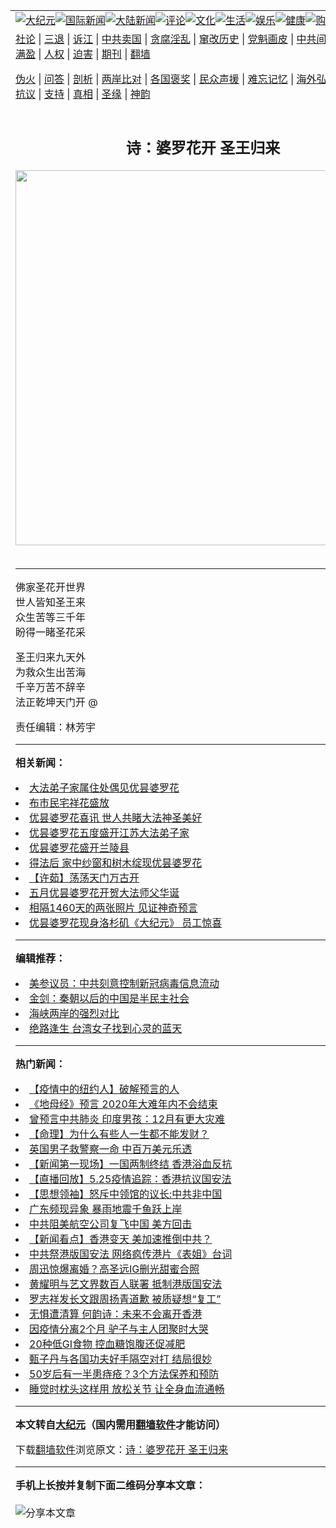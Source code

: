 <a name="1" id="1" target="_blank"></a><span id="1"></span>
<table align=center border="0"><tr><td colspan="2" VALIGN=TOP><a href="https://github.com/rgxx210/djy/blob/master/gb/nsc413.md#1"><img src="https://raw.githubusercontent.com/rgxx210/www/master/t/djy/1.jpg" title="大纪元"></a><a href="https://github.com/rgxx210/djy/blob/master/gb/n24hr.md#1"><img src="https://raw.githubusercontent.com/rgxx210/www/master/t/djy/3.jpg" title="国际新闻"></a><a href="https://github.com/rgxx210/djy/blob/master/gb/nsc413.md#1"><img src="https://raw.githubusercontent.com/rgxx210/www/master/t/djy/4.jpg" title="大陆新闻"></a><a href="https://github.com/rgxx210/djy/blob/master/gb/news392.md#1"><img src="https://raw.githubusercontent.com/rgxx210/www/master/t/djy/5.jpg" title="评论"></a><a href="https://github.com/rgxx210/djy/blob/master/gb/news2007.md#1"><img src="https://raw.githubusercontent.com/rgxx210/www/master/t/djy/6.jpg" title="文化"></a><a href="https://github.com/rgxx210/djy/blob/master/gb/news2008.md#1"><img src="https://raw.githubusercontent.com/rgxx210/www/master/t/djy/7.jpg" title="生活"></a><a href="https://github.com/rgxx210/djy/blob/master/gb/ncyule.md#1"><img src="https://raw.githubusercontent.com/rgxx210/www/master/t/djy/8.jpg" title="娱乐"></a><a href="https://github.com/rgxx210/djy/blob/master/gb/nsc1002.md#1"><img src="https://raw.githubusercontent.com/rgxx210/www/master/t/djy/9.jpg" title="健康"><a href="https://www.youlucky.com"><img src="https://raw.githubusercontent.com/rgxx210/www/master/t/djy/10.jpg" title="购物"></a><a href="https://donate.epochtimes.com/?utm_medium=epochtimes&utm_source=referral&utm_campaign=donate_button_djyarticleheader"><img src="https://raw.githubusercontent.com/rgxx210/www/master/t/djy/12.jpg" title="捐款"></a></td></tr>
<tr><td colspan="2" VALIGN=TOP><a target="_blank" href="https://github.com/rgxx210/djy/blob/master/gb/9p.md#1">社论</a> | <a target="_blank" href="https://github.com/rgxx210/djy/blob/master/gb/nf5657.md#1">三退</a> | <a target="_blank" href="https://github.com/rgxx210/djy/blob/master/gb/nf6124.md#1">诉江</a> | <a target="_blank" href="https://github.com/rgxx210/djy/blob/master/gb/nf1176117.md#1">中共卖国</a> | <a target="_blank" href="https://github.com/rgxx210/djy/blob/master/gb/nf5773.md#1">贪腐淫乱</a> | <a target="_blank" href="https://github.com/rgxx210/djy/blob/master/gb/nf1176115.md#1">窜改历史</a> | <a target="_blank" href="https://github.com/rgxx210/djy/blob/master/gb/nf1176107.md#1">党魁画皮</a> | <a target="_blank" href="https://github.com/rgxx210/djy/blob/master/gb/nf1320400.md#1">中共间谍</a> | <a target="_blank" href="https://github.com/rgxx210/djy/blob/master/gb/nf1176114.md#1">破坏传统</a> | <a target="_blank" href="https://github.com/rgxx210/ntdtv/blob/master/gb/prog447_1.md#1">恶贯满盈</a> | <a target="_blank" href="https://github.com/rgxx210/djy/blob/master/gb/ncid278.md#1">人权</a> | <a target="_blank" href="https://github.com/rgxx210/djy/blob/master/gb/nf1176111.md#1">迫害</a> | <a target="_blank" href="https://gitlab.com/szzdlab/mh-qikan/blob/master/README.md#1">期刊</a> | <a target="_blank" href="https://github.com/rgxx210/www/blob/master/README.md?zsrh#8">翻墙</a></p><p><a target="_blank" href="https://github.com/rgxx210/djy/blob/master/gb/nf5562.md#1">伪火</a> | <a target="_blank" href="https://github.com/rgxx210/djy/blob/master/gb/nf4378.md#1">问答</a> | <a target="_blank" href="https://github.com/rgxx210/djy/blob/master/gb/nf5792.md#1">剖析</a> | <a target="_blank" href="https://github.com/rgxx210/djy/blob/master/gb/nf5735.md#1">两岸比对</a> | <a target="_blank" href="https://github.com/rgxx210/djy/blob/master/gb/nf6119.md#1">各国褒奖</a> | <a target="_blank" href="https://github.com/rgxx210/djy/blob/master/gb/nf6120.md#1">民众声援</a> | <a target="_blank" href="https://github.com/rgxx210/djy/blob/master/gb/nf1188594.md#1">难忘记忆</a> | <a target="_blank" href="https://github.com/rgxx210/djy/blob/master/gb/nf3180.md#1">海外弘传</a> | <a target="_blank" href="https://github.com/rgxx210/djy/blob/master/gb/nf5410.md#1">万人上访</a> | <a target="_blank" href="https://github.com/rgxx210/ntdtv/blob/master/gb/prog1530_1.md#1">和平抗议</a> | <a target="_blank" href="https://github.com/rgxx210/djy/blob/master/gb/nf4386.md#1">支持</a> | <a target="_blank" href="https://github.com/rgxx210/djy/blob/master/gb/nf4389.md#1">真相</a> | <a target="_blank" href="https://github.com/rgxx210/djy/blob/master/gb/nf5790.md#1">圣缘</a> | <a target="_blank" href="https://github.com/rgxx210/djy/blob/master/gb/nf4786.md#1">神韵</a></td></tr>
<tr><td VALIGN=TOP width="626"><h2 align=center>诗：婆罗花开 圣王归来</h2>
<img width="600" src="https://i.epochtimes.com/assets/uploads/2020/05/20170607_112638-320x200.jpeg" />
<h6></h6>
<hr>
<p>佛家圣花开世界<br />世人皆知圣王来<br />众生苦等三千年<br />盼得一睹圣花采</p>
<p>圣王归来九天外<br />为救众生出苦海<br />千辛万苦不辞辛<br />法正乾坤天门开 @</p>
<p>责任编辑：林芳宇</p>

<hr>


<strong>相关新闻：</strong>
<li><a href="https://github.com/rgxx210/djy/blob/master/gb/13/12/19/n4037787.md#1">大法弟子家属住处偶见优昙婆罗花</a></li>
<li><a href="https://github.com/rgxx210/djy/blob/master/gb/14/1/8/n4053777.md#1">布市民宅祥花盛放</a></li>
<li><a href="https://github.com/rgxx210/djy/blob/master/gb/14/1/26/n4069270.md#1">优昙婆罗花喜讯 世人共睹大法神圣美好</a></li>
<li><a href="https://github.com/rgxx210/djy/blob/master/gb/14/4/26/n4140803.md#1">优昙婆罗花五度盛开江苏大法弟子家</a></li>
<li><a href="https://github.com/rgxx210/djy/blob/master/gb/14/4/26/n4140806.md#1">优昙婆罗花盛开兰陵县</a></li>
<li><a href="https://github.com/rgxx210/djy/blob/master/gb/14/4/26/n4140845.md#1">得法后 家中纱窗和树木绽现优昙婆罗花</a></li>
<li><a href="https://github.com/rgxx210/djy/blob/master/gb/14/5/12/n4153079.md#1">【许茹】荡荡天门万古开</a></li>
<li><a href="https://github.com/rgxx210/djy/blob/master/gb/14/6/12/n4176790.md#1">五月优昙婆罗花开贺大法师父华诞</a></li>
<li><a href="https://github.com/rgxx210/djy/blob/master/gb/14/7/8/n4195360.md#1">相隔1460天的两张照片 见证神奇预言</a></li>
<li><a href="https://github.com/rgxx210/djy/blob/master/gb/14/7/9/n4196146.md#1">优昙婆罗花现身洛杉矶《大纪元》 员工惊喜</a></li>
<hr>


<strong>编辑推荐：</strong>
<li><a href="https://github.com/onzhi266/djy/blob/master/gb/20/2/22/n11887949.md#1">美参议员：中共刻意控制新冠病毒信息流动</a></li>
<li><a href="https://github.com/tsiac2612/djy/blob/master/gb/18/1/5/n10026687.md#1" target="_blank">金剑：秦朝以后的中国是半民主社会</a></li><li><a href="https://github.com/rgxx210/djy/blob/master/gb/8/12/18/n2367165.md?dfh#1" target="_blank">海峡两岸的强烈对比</a></li><li><a href="https://github.com/tsiac2612/djy/blob/master/gb/18/7/22/n10581299.md#1" target="_blank">绝路逢生  台湾女子找到心灵的蓝天</a></li>
<hr>

<strong>热门新闻：</strong>
<li><a href="https://github.com/rgxx210/djy/blob/master/gb/20/5/17/n12115416.md#1">【疫情中的纽约人】破解预言的人</a></li>
<li><a href="https://github.com/rgxx210/djy/blob/master/gb/20/5/18/n12117961.md#1">《地母经》预言 2020年大难年内不会结束</a></li>
<li><a href="https://github.com/rgxx210/djy/blob/master/gb/20/5/19/n12120346.md#1">曾预言中共肺炎 印度男孩：12月有更大灾难</a></li>
<li><a href="https://github.com/rgxx210/djy/blob/master/gb/20/2/25/n11894182.md#1">【命理】为什么有些人一生都不能发财？</a></li>
<li><a href="https://github.com/rgxx210/djy/blob/master/gb/20/5/19/n12120654.md#1">英国男子救警察一命 中百万美元乐透</a></li>
<li><a href="https://github.com/rgxx210/djy/blob/master/gb/20/5/25/n12133919.md#1">【新闻第一现场】一国两制终结 香港浴血反抗</a></li>
<li><a href="https://github.com/rgxx210/djy/blob/master/gb/20/5/25/n12135040.md#1">【直播回放】5.25疫情追踪：香港抗议国安法</a></li>
<li><a href="https://github.com/rgxx210/djy/blob/master/gb/20/5/4/n12082882.md#1">【思想领袖】怒斥中领馆的议长:中共非中国</a></li>
<li><a href="https://github.com/rgxx210/djy/blob/master/gb/20/5/23/n12130928.md#1">广东频现异象 暴雨地震千鱼跃上岸</a></li>
<li><a href="https://github.com/rgxx210/djy/blob/master/gb/20/5/23/n12131493.md#1">中共阻美航空公司复飞中国 美方回击</a></li>
<li><a href="https://github.com/rgxx210/djy/blob/master/gb/20/5/22/n12130002.md#1">【新闻看点】香港变天 美加速推倒中共？</a></li>
<li><a href="https://github.com/rgxx210/djy/blob/master/gb/20/5/22/n12129870.md#1">中共祭港版国安法 网络疯传港片《表姐》台词</a></li>
<li><a href="https://github.com/rgxx210/djy/blob/master/gb/20/5/22/n12130142.md#1">周迅惊爆离婚？高圣远IG删光甜蜜合照</a></li>
<li><a href="https://github.com/rgxx210/djy/blob/master/gb/20/5/23/n12131774.md#1">黄耀明与艺文界数百人联署 抵制港版国安法</a></li>
<li><a href="https://github.com/rgxx210/djy/blob/master/gb/20/5/22/n12130294.md#1">罗志祥发长文跟周扬青道歉 被质疑想“复工”</a></li>
<li><a href="https://github.com/rgxx210/djy/blob/master/gb/20/5/24/n12133574.md#1">无惧遭清算 何韵诗：未来不会离开香港</a></li>
<li><a href="https://github.com/rgxx210/djy/blob/master/gb/20/5/24/n12132277.md#1">因疫情分离2个月 驴子与主人团聚时大哭</a></li>
<li><a href="https://github.com/rgxx210/djy/blob/master/gb/20/5/23/n12131956.md#1">20种低GI食物  控血糖饱腹还促减肥</a></li>
<li><a href="https://github.com/rgxx210/djy/blob/master/gb/20/5/22/n12128809.md#1">甄子丹与各国功夫好手隔空对打 结局很妙</a></li>
<li><a href="https://github.com/rgxx210/djy/blob/master/gb/19/11/7/n11640342.md#1">50岁后有一半患痔疮？3个方法保养和预防</a></li>
<li><a href="https://github.com/rgxx210/djy/blob/master/gb/20/5/20/n12122433.md#1">睡觉时枕头这样用 放松关节 让全身血流通畅</a></li>
<hr>

<strong>本文转自<a href="https://www.epochtimes.com">大纪元</a>（国内需用<a href="https://github.com/rgxx210/www/blob/master/README.md#8">翻墙软件</a>才能访问）</strong><p>下载<a href="https://github.com/rgxx210/www/blob/master/README.md#8">翻墙软件</a>浏览原文：<a href="https://www.epochtimes.com/gb/14/10/27/n4281354.htm">诗：婆罗花开 圣王归来</a></p><hr>

<strong>手机上长按并复制下面二维码分享本文章：</strong><br><br><img src="http://d1p1.ip.zn2.us/v.php?action=qrcode&url=https://github.com/rgxx210/djy/blob/master/gb/14/10/27/n4281354.md%231" title="分享本文章"></td><td VALIGN=TOP><a href="https://github.com/rgxx210/djy/blob/master/gb/16/1/21/n4622075.md?dfh#1" target="_blank"><img src="https://raw.githubusercontent.com/rgxx210/djy/master/gb/300/wei-f1.jpg" title="中共的伪火骗局"  alt="中共的伪火骗局"></a><br><a href="https://github.com/rgxx210/www/blob/master/README.md?dfh#9" target="_blank"><img src="https://raw.githubusercontent.com/rgxx210/djy/master/gb/300/yong-h.jpg" title="永恒的见证"  alt="永恒的见证"></a><br><a href="https://github.com/rgxx210/djy/blob/master/gb/13/9/29/n3974789.md?dfh#1" target="_blank"><img src="https://raw.githubusercontent.com/rgxx210/djy/master/gb/300/shang-lnz.jpg" title="善良女子被中共投男牢"  alt="善良女子被中共投男牢"></a><br><a href="https://github.com/rgxx210/djy/blob/master/gb/16/3/16/n4663449.md?dfh#1" target="_blank"><img src="https://raw.githubusercontent.com/rgxx210/djy/master/gb/300/huo-z3.jpg" title="警卫目击活摘器官"  alt="警卫目击活摘器官"></a><br><a href="https://github.com/rgxx210/djy/blob/master/gb/16/8/7/n8177641.md?dfh#1" target="_blank"><img src="https://raw.githubusercontent.com/rgxx210/djy/master/gb/300/huo-z4.jpg" title="证人描述活摘恐怖"  alt="证人描述活摘恐怖"></a><br><a href="https://github.com/rgxx210/djy/blob/master/gb/10/4/19/n2881569.md?dfh#1" target="_blank"><img src="https://raw.githubusercontent.com/rgxx210/djy/master/gb/300/huo-z1.jpg" title="揭开活摘器官黑幕"  alt="揭开活摘器官黑幕"></a><br><a href="https://github.com/rgxx210/djy/blob/master/gb/10/11/7/n3077476.md?dfh#1" target="_blank"><img src="https://raw.githubusercontent.com/rgxx210/djy/master/gb/300/ma-ks.jpg" title="马克思的成魔之路"  alt="马克思的成魔之路"></a><br><a href="https://github.com/rgxx210/djy/blob/master/gb/14/6/9/n4173977.md?dfh#1" target="_blank"><img src="https://raw.githubusercontent.com/rgxx210/djy/master/gb/300/chang-zs.jpg" title="藏字石 蕴天机"  alt="藏字石 蕴天机"></a><br><a href="https://github.com/rgxx210/djy/blob/master/gb/18/5/10/n10381511.md?dfh#1" target="_blank"><img src="https://raw.githubusercontent.com/rgxx210/djy/master/gb/300/st1.jpg" title="关注3亿人三退"  alt="关注3亿人三退"></a><br><a href="https://github.com/rgxx210/djy/blob/master/gb/18/3/21/n10237682.md?dfh#1" target="_blank"><img src="https://raw.githubusercontent.com/rgxx210/djy/master/gb/300/jie-t.jpg" title="解体中共复兴中华"  alt="解体中共复兴中华"></a><br><a href="https://github.com/rgxx210/djy/blob/master/gb/9/2/9/n2422991.md?dfh#1" target="_blank"><img src="https://raw.githubusercontent.com/rgxx210/djy/master/gb/300/gao-zs.jpg" title="中共迫害良心律师"  alt="中共迫害良心律师"></a><br><a href="https://github.com/rgxx210/djy/blob/master/gb/18/12/9/n10900044.md?dfh#1" target="_blank"><img src="https://raw.githubusercontent.com/rgxx210/djy/master/gb/300/sj1.jpg" title="303万人举报江泽民"  alt="303万人举报江泽民"></a><br><a href="https://github.com/rgxx210/djy/blob/master/gb/18/8/28/n10672014.md?dfh#1" target="_blank"><img src="https://raw.githubusercontent.com/rgxx210/djy/master/gb/300/sj2.jpg" title="这些官员为何起诉江泽民"  alt="这些官员为何起诉江泽民"></a><br><a href="https://github.com/rgxx210/djy/blob/master/gb/8/12/18/n2367165.md?dfh#1" target="_blank"><img src="https://raw.githubusercontent.com/rgxx210/djy/master/gb/300/liangan.jpg" title="海峡两岸的强烈对比"  alt="海峡两岸的强烈对比"></a><br><a href="https://github.com/rgxx210/djy/blob/master/gb/15/12/10/n4593139.md?dfh#1" target="_blank"><img src="https://raw.githubusercontent.com/rgxx210/djy/master/gb/300/jia-ndzl.jpg" title="加拿大总理的贺信"  alt="加拿大总理的贺信"></a><br><a href="https://github.com/rgxx210/djy/blob/master/gb/11/6/17/n3289382.md?dfh#1" target="_blank"><img src="https://raw.githubusercontent.com/rgxx210/djy/master/gb/300/xiao-wd.jpg" title="探寻真相兼听则明"  alt="探寻真相兼听则明"></a><br><a href="https://github.com/rgxx210/djy/blob/master/gb/18/10/27/n10812623.md?dfh#1" target="_blank"><img src="https://raw.githubusercontent.com/rgxx210/djy/master/gb/300/yindu.jpg" title="印度媒体报道东方"  alt="印度媒体报道东方"></a><br><a href="https://github.com/rgxx210/djy/blob/master/gb/18/6/9/n10469652.md?dfh#1" target="_blank"><img src="https://raw.githubusercontent.com/rgxx210/djy/master/gb/300/xie-j.jpg" title="不一样的海外校园"  alt="不一样的海外校园"></a><br><a href="https://github.com/rgxx210/djy/blob/master/gb/7/4/5/n1669415.md?dfh#1" target="_blank"><img src="https://raw.githubusercontent.com/rgxx210/djy/master/gb/300/li-up.jpg" title="从大师到徒弟的传奇"  alt="从大师到徒弟的传奇"></a><br><a href="https://github.com/rgxx210/djy/blob/master/gb/17/5/26/n9191512.md?dfh#1" target="_blank"><img src="https://raw.githubusercontent.com/rgxx210/djy/master/gb/300/zfl2.jpg" title="亿万人与东方一本奇书"  alt="亿万人与东方一本奇书"></a><br><a href="https://github.com/rgxx210/djy/blob/master/gb/13/11/27/n4020290.md?dfh#1" target="_blank"><img src="https://raw.githubusercontent.com/rgxx210/djy/master/gb/300/zhen-h.jpg" title="大陆见不到的震撼场面"  alt="大陆见不到的震撼场面"></a><br><a href="https://github.com/rgxx210/djy/blob/master/gb/15/7/17/n4482910.md?dfh#1" target="_blank"><img src="https://raw.githubusercontent.com/rgxx210/djy/master/gb/300/dalu-sk.jpg" title="人心向善 大陆当初盛况"  alt="人心向善 大陆当初盛况"></a><br><a href="https://github.com/rgxx210/djy/blob/master/gb/19/1/5/n10955468.md?dfh#1" target="_blank"><img src="https://raw.githubusercontent.com/rgxx210/djy/master/gb/300/zfl1.jpg" title="追寻真理 这书讲什么"  alt="追寻真理 这书讲什么"></a><br><a href="https://github.com/rgxx210/www/blob/master/README.md?dfh#1" target="_blank"><img src="https://raw.githubusercontent.com/rgxx210/djy/master/gb/300/fq1.jpg" title="下载免费翻墙软件"  alt="下载免费翻墙软件"></a><br></td></tr></table>
